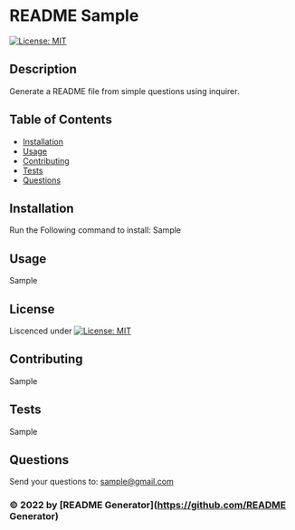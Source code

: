# README Sample

[![License: MIT](https://img.shields.io/badge/License-MIT-yellow.svg)](https://opensource.org/licenses/MIT)

## Description
Generate a README file from simple questions using inquirer.

## Table of Contents

- [Installation](#installation)
- [Usage](#usage)
- [Contributing](#contributing)
- [Tests](#tests)
- [Questions](#questions)

## Installation
Run the Following command to install:
Sample

## Usage
Sample

## License
Liscenced under [![License: MIT](https://img.shields.io/badge/License-MIT-yellow.svg)](https://opensource.org/licenses/MIT)

## Contributing
Sample

## Tests
Sample

## Questions
Send your questions to: sample@gmail.com

### &copy; 2022 by [README Generator](https://github.com/README Generator)
